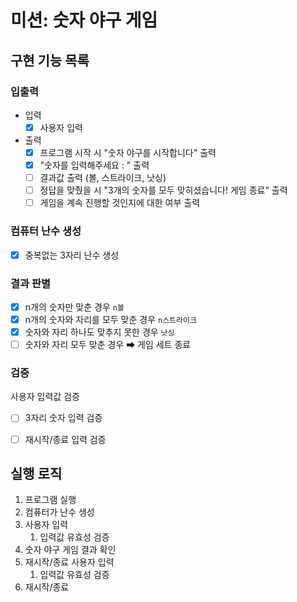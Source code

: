 # 미션: 숫자 야구 게임

## 구현 기능 목록

### 입출력
- 입력
  - [X] 사용자 입력
  
- 출력
  - [X] 프로그램 시작 시 "숫자 야구를 시작합니다" 출력 
  - [X] "숫자를 입력해주세요 : " 출력
  - [ ] 결과값 출력 (볼, 스트라이크, 낫싱)
  - [ ] 정답을 맞췄을 시 "3개의 숫자를 모두 맞히셨습니다! 게임 종료" 출력
  - [ ] 게임을 계속 진행할 것인지에 대한 여부 출력

### 컴퓨터 난수 생성
- [X] 중복없는 3자리 난수 생성

### 결과 판별 
- [X] n개의 숫자만 맞춘 경우 `n볼`
- [X] n개의 숫자와 자리를 모두 맞춘 경우 `n스트라이크`
- [X] 숫자와 자리 하나도 맞추지 못한 경우 `낫싱`
- [ ] 숫자와 자리 모두 맞춘 경우 ➡ 게임 세트 종료

### 검증
사용자 입력값 검증
  - [ ] 3자리 숫자 입력 검증
  - [ ] 재시작/종료 입력 검증



## 실행 로직

1. 프로그램 실행
2. 컴퓨터가 난수 생성
3. 사용자 입력
    1. 입력값 유효성 검증
4. 숫자 야구 게임 결과 확인
5. 재시작/종료 사용자 입력
    1. 입력값 유효성 검증
6. 재시작/종료
